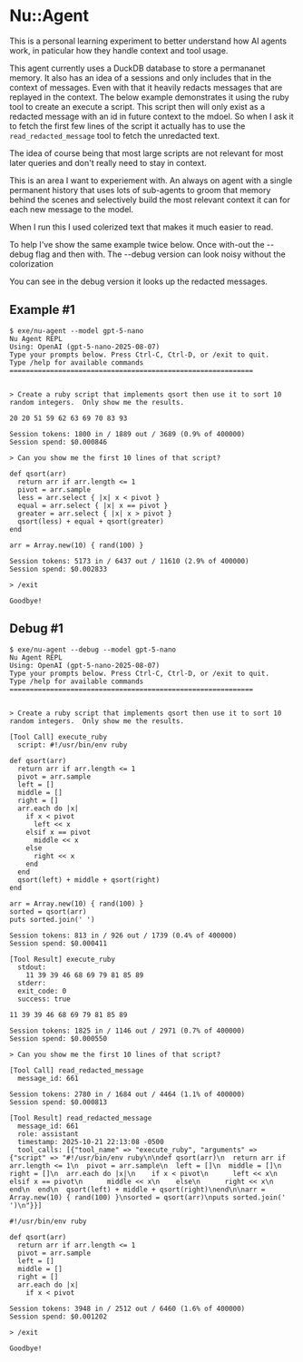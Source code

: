 # Nu::Agent

This is a personal learning experiment to better understand how AI agents work, in paticular how they handle context and tool usage.

This agent currently uses a DuckDB database to store a permananet memory.  It also has an idea of a sessions and only includes that in the context of messages.  Even with that it heavily redacts messages that are replayed in the context.  The below example demonstrates it using the ruby tool to create an execute a script.  This script then will only exist as a redacted message with an id in future context to the mdoel.  So when I ask it to fetch the first few lines of the script it actually has to use the `read_redacted_message` tool to fetch the unredacted text.

The idea of course being that most large scripts are not relevant for most later queries and don't really need to stay in context.

This is an area I want to experiement with.  An always on agent with a single permanent history that uses lots of sub-agents to groom that memory behind the scenes and selectively build the most relevant context it can for each new message to the model.

When I run this I used colerized text that makes it much easier to read.

To help I've show the same example twice below.  Once with-out the --debug flag and then with.  The --debug version can look noisy without the colorization

You can see in the debug version it looks up the redacted messages.

## Example #1

```
$ exe/nu-agent --model gpt-5-nano
Nu Agent REPL
Using: OpenAI (gpt-5-nano-2025-08-07)
Type your prompts below. Press Ctrl-C, Ctrl-D, or /exit to quit.
Type /help for available commands
============================================================


> Create a ruby script that implements qsort then use it to sort 10 random integers.  Only show me the results.

20 20 51 59 62 63 69 70 83 93

Session tokens: 1800 in / 1889 out / 3689 (0.9% of 400000)
Session spend: $0.000846

> Can you show me the first 10 lines of that script?

def qsort(arr)
  return arr if arr.length <= 1
  pivot = arr.sample
  less = arr.select { |x| x < pivot }
  equal = arr.select { |x| x == pivot }
  greater = arr.select { |x| x > pivot }
  qsort(less) + equal + qsort(greater)
end

arr = Array.new(10) { rand(100) }

Session tokens: 5173 in / 6437 out / 11610 (2.9% of 400000)
Session spend: $0.002833

> /exit

Goodbye!
```


## Debug #1

```
$ exe/nu-agent --debug --model gpt-5-nano
Nu Agent REPL
Using: OpenAI (gpt-5-nano-2025-08-07)
Type your prompts below. Press Ctrl-C, Ctrl-D, or /exit to quit.
Type /help for available commands
============================================================


> Create a ruby script that implements qsort then use it to sort 10 random integers.  Only show me the results.

[Tool Call] execute_ruby
  script: #!/usr/bin/env ruby

def qsort(arr)
  return arr if arr.length <= 1
  pivot = arr.sample
  left = []
  middle = []
  right = []
  arr.each do |x|
    if x < pivot
      left << x
    elsif x == pivot
      middle << x
    else
      right << x
    end
  end
  qsort(left) + middle + qsort(right)
end

arr = Array.new(10) { rand(100) }
sorted = qsort(arr)
puts sorted.join(' ')

Session tokens: 813 in / 926 out / 1739 (0.4% of 400000)
Session spend: $0.000411

[Tool Result] execute_ruby
  stdout:
    11 39 39 46 68 69 79 81 85 89
  stderr:
  exit_code: 0
  success: true

11 39 39 46 68 69 79 81 85 89

Session tokens: 1825 in / 1146 out / 2971 (0.7% of 400000)
Session spend: $0.000550

> Can you show me the first 10 lines of that script?

[Tool Call] read_redacted_message
  message_id: 661

Session tokens: 2780 in / 1684 out / 4464 (1.1% of 400000)
Session spend: $0.000813

[Tool Result] read_redacted_message
  message_id: 661
  role: assistant
  timestamp: 2025-10-21 22:13:08 -0500
  tool_calls: [{"tool_name" => "execute_ruby", "arguments" => {"script" => "#!/usr/bin/env ruby\n\ndef qsort(arr)\n  return arr if arr.length <= 1\n  pivot = arr.sample\n  left = []\n  middle = []\n  right = []\n  arr.each do |x|\n    if x < pivot\n      left << x\n    elsif x == pivot\n      middle << x\n    else\n      right << x\n    end\n  end\n  qsort(left) + middle + qsort(right)\nend\n\narr = Array.new(10) { rand(100) }\nsorted = qsort(arr)\nputs sorted.join(' ')\n"}}]

#!/usr/bin/env ruby

def qsort(arr)
  return arr if arr.length <= 1
  pivot = arr.sample
  left = []
  middle = []
  right = []
  arr.each do |x|
    if x < pivot

Session tokens: 3948 in / 2512 out / 6460 (1.6% of 400000)
Session spend: $0.001202

> /exit

Goodbye!
```

